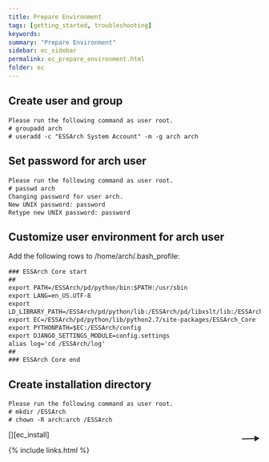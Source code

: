 ```yaml
---
title: Prepare Environment
tags: [getting_started, troubleshooting]
keywords:
summary: "Prepare Environment"
sidebar: ec_sidebar
permalink: ec_prepare_environment.html
folder: ec
---
```


## Create user and group

    Please run the following command as user root.
    # groupadd arch
    # useradd -c "ESSArch System Account" -m -g arch arch

## Set password for arch user

    Please run the following command as user root.
    # passwd arch
    Changing password for user arch.
    New UNIX password: password
    Retype new UNIX password: password

## Customize user environment for arch user

Add the following rows to /home/arch/.bash_profile:

    ### ESSArch Core start
    ##
    export PATH=/ESSArch/pd/python/bin:$PATH:/usr/sbin
    export LANG=en_US.UTF-8
    export LD_LIBRARY_PATH=/ESSArch/pd/python/lib:/ESSArch/pd/libxslt/lib:/ESSArch/pd/libxml/lib:$LD_LIBRARY_PATH
    export EC=/ESSArch/pd/python/lib/python2.7/site-packages/ESSArch_Core
    export PYTHONPATH=$EC:/ESSArch/config
    export DJANGO_SETTINGS_MODULE=config.settings
    alias log='cd /ESSArch/log'
    ##
    ### ESSArch Core end

## Create installation directory

    Please run the following command as user root.
    # mkdir /ESSArch
    # chown -R arch:arch /ESSArch

[<img align="right" src="images/n.png">][ec_install]

{% include links.html %}
